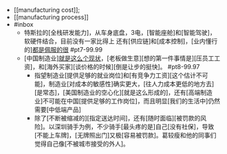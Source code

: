 - [[manufacturing cost]];
- [[manufacturing process]]
- #inbox
    - 特斯拉的[全栈研发能力]，从车身底盘，3电，[智能座舱]和[智能驾驶]，软硬件结合，目前没有一家比得上
还有[供应链]和[成本控制]，[业内懂行的][都是佩服的很](https://bbs.saraba1st.com/2b/thread-2019369-4-1.html) #pt7-99.99
    - [中国制造业][就是这么个现状](https://bbs.saraba1st.com/2b/thread-2019221-1-1.html)，[老板做生意][想的第一件事情是][压员工工资]，和[海外买家][谈价格的时候][倒是让步的挺快]。 #pt8-99.97
        - 指望制造业[提供足够的就业岗位]和[有竞争力工资][这个估计不可能]，制造业[对成本的敏感性]确实更大，[往人力成本更低的地方去][是常态]，[美国制造业的空心化][就是这么形成的]，还有[高端制造业]不可能在中国[提供足够的工作岗位]，而且明显[我们的生活中]仍然需要[中低端产品]
        - 除了[不断被缩减的][指定送达时间]，还有[随时面临][被罚款的风险]。以深圳骑手为例，不少骑手[最头疼的是]自己[没有社保]，导致[不能上车牌]，[无牌照出门]又极[容易被罚款]。葛较瘦和他的同事们觉得自己像[不被城市接受的外人]。
